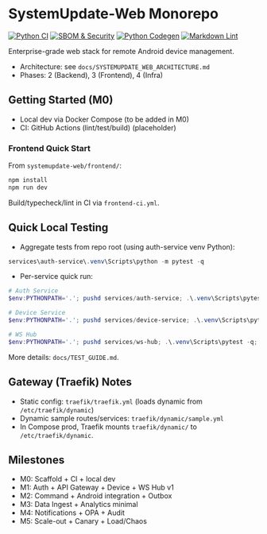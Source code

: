 # SystemUpdate-Web Monorepo

[![Python CI](https://github.com/nodweb/systemupdate-web/actions/workflows/python-ci.yml/badge.svg)](https://github.com/nodweb/systemupdate-web/actions/workflows/python-ci.yml)
[![SBOM & Security](https://github.com/nodweb/systemupdate-web/actions/workflows/sbom-security.yml/badge.svg)](https://github.com/nodweb/systemupdate-web/actions/workflows/sbom-security.yml)
[![Python Codegen](https://github.com/nodweb/systemupdate-web/actions/workflows/codegen-python.yml/badge.svg)](https://github.com/nodweb/systemupdate-web/actions/workflows/codegen-python.yml)
[![Markdown Lint](https://github.com/nodweb/systemupdate-web/actions/workflows/markdownlint.yml/badge.svg)](https://github.com/nodweb/systemupdate-web/actions/workflows/markdownlint.yml)

Enterprise-grade web stack for remote Android device management.

- Architecture: see `docs/SYSTEMUPDATE_WEB_ARCHITECTURE.md`
- Phases: 2 (Backend), 3 (Frontend), 4 (Infra)

## Getting Started (M0)

- Local dev via Docker Compose (to be added in M0)
- CI: GitHub Actions (lint/test/build) (placeholder)

### Frontend Quick Start

From `systemupdate-web/frontend/`:

```bash
npm install
npm run dev
```

Build/typecheck/lint in CI via `frontend-ci.yml`.

## Quick Local Testing

- Aggregate tests from repo root (using auth-service venv Python):

```powershell
services\auth-service\.venv\Scripts\python -m pytest -q
```

- Per-service quick run:

```powershell
# Auth Service
$env:PYTHONPATH='.'; pushd services/auth-service; .\.venv\Scripts\pytest -q; popd

# Device Service
$env:PYTHONPATH='.'; pushd services/device-service; .\.venv\Scripts\pytest -q; popd

# WS Hub
$env:PYTHONPATH='.'; pushd services/ws-hub; .\.venv\Scripts\pytest -q; popd
```

More details: `docs/TEST_GUIDE.md`.

## Gateway (Traefik) Notes

- Static config: `traefik/traefik.yml` (loads dynamic from `/etc/traefik/dynamic`)
- Dynamic sample routes/services: `traefik/dynamic/sample.yml`
- In Compose prod, Traefik mounts `traefik/dynamic/` to `/etc/traefik/dynamic`.

## Milestones

- M0: Scaffold + CI + local dev
- M1: Auth + API Gateway + Device + WS Hub v1
- M2: Command + Android integration + Outbox
- M3: Data Ingest + Analytics minimal
- M4: Notifications + OPA + Audit
- M5: Scale-out + Canary + Load/Chaos
